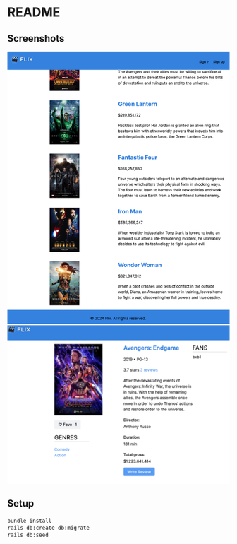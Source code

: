 # README

## Screenshots

![Dashboard](https://raw.githubusercontent.com/jacky-xbb/pics/main/uPic/YPhDzr.png)
![moive detail](https://raw.githubusercontent.com/jacky-xbb/pics/main/uPic/taO9E5.png)


## Setup
```shell
bundle install
rails db:create db:migrate
rails db:seed
```

